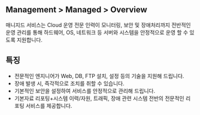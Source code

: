 ## Management > Managed > Overview

매니지드 서비스는 Cloud 운영 전문 인력이 모니터링, 보안 및 장애처리까지 전반적인 운영 관리를 통해 하드웨어, OS, 네트워크 등 서버와 시스템을 안정적으로 운영 할 수 있도록 지원합니다. 

## 특징 
* 전문적인 엔지니어가 Web, DB, FTP 설치, 설정 등의 기술을 지원해 드립니다.
* 장애 발생 시, 즉각적으로 조치를 취할 수 있습니다. 
* 기본적인 보안을 설정하여 서비스를 안정적으로 관리해 드립니다. 
* 기본자료 리포팅+시스템 이력/자원, 트래픽, 장애 관련 시스템 전반의 전문적인 리포팅 서비스를 제공합니다. 

